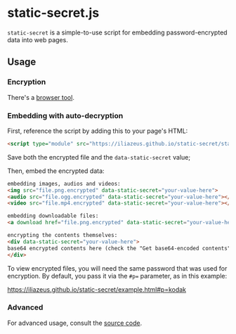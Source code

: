 # static-secret.js

`static-secret` is a simple-to-use script for embedding password-encrypted data into web pages.

## Usage

### Encryption

There's a [browser tool].

[browser tool]: https://iliazeus.github.io/static-secret/encrypt.html

### Embedding with auto-decryption

First, reference the script by adding this to your page's HTML:

<!-- prettier-ignore -->
```html
<script type="module" src="https://iliazeus.github.io/static-secret/static-secret.js#decrypt"></script>
```

Save both the encrypted file and the `data-static-secret` value;

Then, embed the encrypted data:

<!-- prettier-ignore -->
```html
embedding images, audios and videos:
<img src="file.png.encrypted" data-static-secret="your-value-here">
<audio src="file.ogg.encrypted" data-static-secret="your-value-here"></audio>
<video src="file.mp4.encrypted" data-static-secret="your-value-here"></video>

embedding downloadable files:
<a download href="file.png.encrypted" data-static-secret="your-value-here">Download!</a>

encrypting the contents themselves:
<div data-static-secret="your-value-here">
base64 encrypted contents here (check the "Get base64-encoded contents" box).
</div>
```

To view encrypted files, you will need the same password that was used for encryption. By default, you pass it via the `#p=` parameter, as in this example:

https://iliazeus.github.io/static-secret/example.html#p=kodak

### Advanced

For advanced usage, consult the [source code].

[source code]: ./static-secret.js
